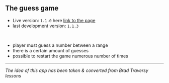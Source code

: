 ## The guess game

- Live version: `1.1.0` here [link to the page](https://port-klauza.com/guess-a-number)
- last development version: `1.1.3`
<br/>

- player must guess a number between a range
- there is a certain amount of guesses
- possible to restart the game numerous number of times

***
<em>The idea of this app has been taken & converted from Brad Traversy lessons</em>